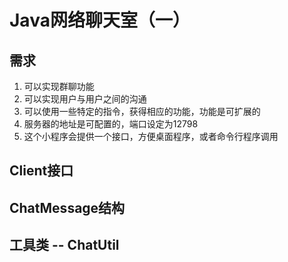 # Java网络聊天室（一）

## 需求

1. 可以实现群聊功能
2. 可以实现用户与用户之间的沟通
3. 可以使用一些特定的指令，获得相应的功能，功能是可扩展的
4. 服务器的地址是可配置的，端口设定为12798
5. 这个小程序会提供一个接口，方便桌面程序，或者命令行程序调用

## Client接口

## ChatMessage结构

## 工具类 -- ChatUtil

